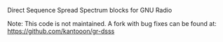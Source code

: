 Direct Sequence Spread Spectrum blocks for GNU Radio

Note: This code is not maintained. A fork with bug fixes can be found at: https://github.com/kantooon/gr-dsss
